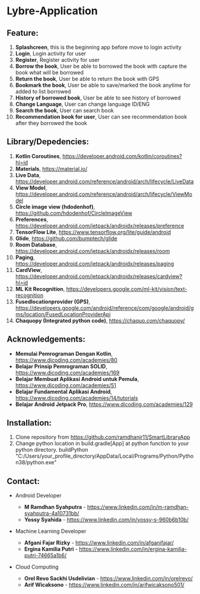 # Lybre-Application

<h2>Feature:</h2>

1. <b>Splashcreen</b>, this is the beginning app before move to login activity
2. <b>Login</b>, Login activity for user 
3. <b>Register</b>, Register activity for user
4. <b>Borrow the book</b>, User be able to borrowed the book with capture the book what will be borrowed
5. <b>Return the book</b>, User be able to return the book with GPS
6. <b>Bookmark the book</b>, User be able to save/marked the book anytime for added to list borrowed
7. <b>History of borrowed book</b>, User be able to see history of borrowed
8. <b>Change Language</b>, User can change language ID/ENG
9. <b>Search the book</b>, User can search book 
10. <b>Recommendation book for user</b>, User can see recommendation book after they borrowed the book

<h2>Library/Depedencies:</h2>

1. <b>Kotlin Coroutines</b>, https://developer.android.com/kotlin/coroutines?hl=id
2. <b>Materials</b>, https://material.io/
3. <b>Live Data</b>, https://developer.android.com/reference/android/arch/lifecycle/LiveData
4. <b>View Model</b>, https://developer.android.com/reference/android/arch/lifecycle/ViewModel
5. <b>Circle image view (hdodenhof)</b>, https://github.com/hdodenhof/CircleImageView 
6. <b>Preferences</b>, https://developer.android.com/jetpack/androidx/releases/preference
7. <b>TensorFlow Lite</b>, https://www.tensorflow.org/lite/guide/android
8. <b>Glide</b>, https://github.com/bumptech/glide
9. <b>Room Database</b>, https://developer.android.com/jetpack/androidx/releases/room
10. <b>Paging</b>, https://developer.android.com/jetpack/androidx/releases/paging
11. <b>CardView</b>, https://developer.android.com/jetpack/androidx/releases/cardview?hl=id
12. <b>ML Kit Recognition</b>, https://developers.google.com/ml-kit/vision/text-recognition
13. <b>Fusedlocationprovider (GPS)</b>, https://developers.google.com/android/reference/com/google/android/gms/location/FusedLocationProviderApi
14. <b>Chaquopy (Integrated python code)</b>, https://chaquo.com/chaquopy/

<h2>Acknowledgements:</h2> 

* <b>Memulai Pemrograman Dengan Kotlin</b>, https://www.dicoding.com/academies/80
* <b>Belajar Prinsip Pemrograman SOLID</b>, https://www.dicoding.com/academies/169
* <b>Belajar Membuat Aplikasi Android untuk Pemula</b>, https://www.dicoding.com/academies/51
* <b>Belajar Fundamental Aplikasi Android</b>, https://www.dicoding.com/academies/14/tutorials
* <b>Belajar Android Jetpack Pro</b>, https://www.dicoding.com/academies/129

<h2>Installation:</h2>

1. Clone repository from https://github.com/ramdhanjr11/SmartLibraryApp
2. Change python location in build.gradle[App] at python function to your python directory. 
    buildPython "C:/Users/your_profile_directory/AppData/Local/Programs/Python/Python38/python.exe"

<h2>Contact:</h2>

* Android Developer
  * <b>M Ramdhan Syahputra</b> - https://www.linkedin.com/in/m-ramdhan-syahputra-4a10731bb/
  * <b>Yossy Syahida</b> - https://www.linkedin.com/in/yossy-s-960b6b10b/
  
* Machine Learning Developer
  * <b>Afgani Fajar Rizky</b> - https://www.linkedin.com/in/afganifajar/
  * <b>Ergina Kamilia Putri</b> - https://www.linkedin.com/in/ergina-kamilia-putri-74665a1b6/

* Cloud Computing
  * <b>Orel Revo Sackhi Usdelivian</b> - https://www.linkedin.com/in/orelrevo/
  * <b>Arif Wicaksono</b> - https://www.linkedin.com/in/arifwicaksono501/

